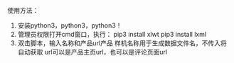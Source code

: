 使用方法：
1. 安装python3，python3，python3！
2. 管理员权限打开cmd窗口，执行：
    pip3 install xlwt
    pip3 install lxml
3. 双击脚本，输入名称和产品url产品
    样机名称用于生成数据文件名，不传入将自动获取
    url可以是产品主页url，也可以是评论页面url
